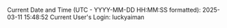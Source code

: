 Current Date and Time (UTC - YYYY-MM-DD HH:MM:SS formatted): 2025-03-11 15:48:52
Current User's Login: luckyaiman
